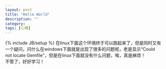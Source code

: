 ```yaml
---
layout: post
title: "Hello World"
description: ""
category: 
tags: [心情]
---
```

{% include JB/setup %}
在linux下面这个环境终于可以跑起来了，但是同时又有一个疑问，问什么在windows下面就是出现了很多的问题呢，老是显示“Could not locate Gemfile”，但是在linux下面就没有什么问题，唉，真是麻烦！   
不管了，好好学习！
